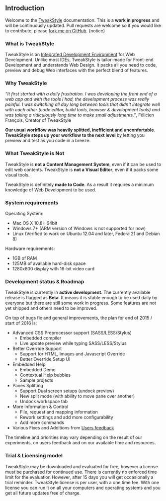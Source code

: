 ## Introduction

Welcome to the [TweakStyle](https://tweakstyle.com) documentation. This is a __work in progress__ and will be continuously updated. Pull requests are welcome so if you would like to contribute, please [fork me on GitHub](https://github.com/TweakStyle/documentation). {notice}

### What is TweakStyle

TweakStyle is an [Integrated Development Environment](https://en.wikipedia.org/wiki/Integrated_development_environment) for Web Development.
Unlike most IDEs, TweakStyle is tailor-made for Front-end Development and understands Web Design.
It packs all you need to code, preview and debug Web interfaces with the perfect blend of features.

### Why TweakStyle

_“It first started with a daily frustration. I was developing the front end of a web app and with the tools I had, the development process was really painful. I was switching all day long between tools that didn't integrate well with each other (code editor, build tools, browser & development tools) and was taking a ridiculously long time to make small adjustments.”_, Félicien François, Creator of TweakStyle

__Our usual workflow was heavily splitted, inefficient and unconfortable__.
__TweakStyle steps up your workflow to the next level__ by letting you preview and test as you code in a breeze.

### What TweakStyle is Not

TweakStyle is __not a Content Management System__, even if it can be used to edit web contents.
TweakStyle is __not a Visual Editor__, even if it packs some visual tools.

TweakStyle is definitely __made to Code__.
As a result it requires a minimum knowledge of Web Development to be used.

### System requirements

Operating System:
- Mac OS X 10.8+ 64bit
- Windows 7+ (ARM version of Windows is not supported for now)
- Linux (Verified to work on Ubuntu 12.04 and later, Fedora 21 and Debian 8)

Hardware requirements:
- 1GB of RAM
- 125MB of available hard-disk space
- 1280x800 display with 16-bit video card

### Development status & Roadmap

TweakStyle is currently in __active development__.
The currently available release is flagged as __Beta__.
It means it is stable enough to be used daily by everyone but there are still some work in progress.
Some features are not yet shipped and others need to be improved.

On top of bugs fix and general improvements, the plan for end of 2015 / start of 2016 is:
- Advanced CSS Preprocessor support (SASS/LESS/Stylus)
  - Embedded compiler
  - Live update preview while typing SASS/LESS/Stylus
- Better Override Support
  - Support for HTML, Images and Javascript Override
  - Better Override Setup UI
- Embedded Help
  - Embedded Demo 
  - Contextual Help bubbles
  - Sample projects
- Panes Splitting
  - Support Dual screen setups (undock preview)
  - New split mode (with ability to move pane over another)
  - Undock workspace tab
- More Information & Control
  - File, request and mapping information
  - Rework settings and add more configurability
  - Add more commands
- Various Fixes and Additions from [Users feedback](https://feedback.userreport.com/4c0a2f4d-0129-4a8c-88f3-cbbf6052f814/)

The timeline and priorities may vary depending on the result of our experiments, on users feedback and on our available time and resources.

### Trial & Licensing model

TweakStyle may be downloaded and evaluated for free, however a license must be purchased for continued use. There is currently no enforced time limit for the evaluation However, after 15 days you will get occasionally a trial reminder.
TweakStyle license is per user, with a one time fee. With one license you can run it on all your computers and operating systems and you get all future updates free of charge.